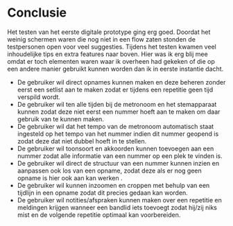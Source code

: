 # Conclusie

Het testen van het eerste digitale prototype ging erg goed. Doordat het weinig schermen waren die nog niet in een flow zaten stonden de testpersonen open voor veel suggesties. Tijdens het testen kwamen veel inhoudelijke tips en extra features naar boven. Hier was ik erg blij mee omdat er toch elementen waren waar ik overheen had gekeken of die op een andere manier gebruikt kunnen worden dan ik in eerste instantie dacht.

* De gebruiker wil direct opnames kunnen maken en deze beheren zonder eerst een setlist aan te maken zodat er tijdens een repetitie geen tijd verspild wordt.
* De gebruiker wil ten alle tijden bij de metronoom en het stemapparaat kunnen zodat deze niet eerst een nummer hoeft aan te maken om daar gebruik van te kunnen maken.
* De gebruiker wil dat het tempo van de metronoom automatisch staat ingesteld op het tempo van het nummer indien dit nummer geopend is zodat deze dat niet dubbel hoeft in te stellen.
* De gebruiker wil toonsoort en akkoorden kunnen toevoegen aan een nummer zodat alle informatie van een nummer op een plek te vinden is.
* De gebruiker wil direct de structuur van een nummer kunnen inzien en aanpassen ook los van een opname, zodat deze als er nog geen opname is hier ook aan kan werken  .
* De gebruiker wil kunnen inzoomen en croppen met behulp van een tijdlijn in een opname zodat dit precies gedaan kan worden.
* De gebruiker wil notities/afspraken kunnen maken over een repetitie en meldingen krijgen wanneer een bandlid iets toevoegt zodat hij/zij niks mist en de volgende repetitie optimaal kan voorbereiden. 

